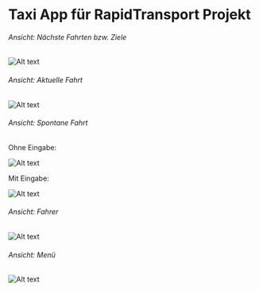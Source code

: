 # Taxi App für RapidTransport Projekt

###### Ansicht: Nächste Fahrten bzw. Ziele

![Alt text](/screens/next_rides.png?raw=true "Nächste Fahrten")

###### Ansicht: Aktuelle Fahrt

![Alt text](/screens/current_ride.png?raw=true "Aktuelle Fahrt")

###### Ansicht: Spontane Fahrt

Ohne Eingabe:

![Alt text](/screens/new_ride_empty.png?raw=true "Spontane Fahrt (Ohne Eingabe)")

Mit Eingabe:

![Alt text](/screens/new_ride_filled.png?raw=true "Spontane Fahrt (Mit Eingabe)")

###### Ansicht: Fahrer

![Alt text](/screens/employees.png?raw=true "Fahrer")


###### Ansicht: Menü

![Alt text](/screens/side_menu.png?raw=true "Menü")
